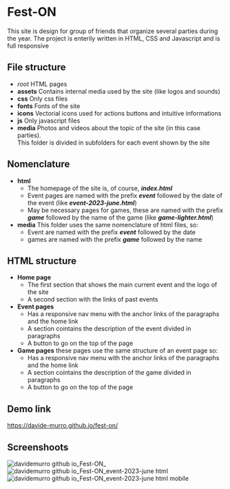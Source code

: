# Fest-ON

This site is design for group of friends that organize several parties during the year.
The project is enterily written in HTML, CSS and Javascript and is full responsive

## File structure

- _root_
  HTML pages
- **assets**
  Contains internal media used by the site (like logos and sounds)
- **css**
  Only css files
- **fonts**
  Fonts of the site
- **icons**
  Vectorial icons used for actions buttons and intuitive informations
- **js**
  Only javascript files
- **media**
  Photos and videos about the topic of the site (in this case parties). <br>
  This folder is divided in subfolders for each event shown by the site

## Nomenclature

- **html**
  - The homepage of the site is, of course, **_index.html_**
  - Event pages are named with the prefix **_event_** followed by the date of the event (like **_event-2023-june.html_**)
  - May be necessary pages for games, these are named with the prefix **_game_** followed by the name of the game (like **_game-lighter.html_**)
- **media**
  This folder uses the same nomenclature of html files, so:
  - Event are named with the prefix **_event_** followed by the date
  - games are named with the prefix **_game_** followed by the name

## HTML structure

- **Home page**
  - The first section that shows the main current event and the logo of the site
  - A second section with the links of past events
- **Event pages**
  - Has a responsive nav menu with the anchor links of the paragraphs and the home link
  - A section cointains the description of the event divided in paragraphs
  - A button to go on the top of the page
- **Game pages**
  these pages use the same structure of an event page so:
  - Has a responsive nav menu with the anchor links of the paragraphs and the home link
  - A section cointains the description of the game divided in paragraphs
  - A button to go on the top of the page

## Demo link

https://davide-murro.github.io/fest-on/

## Screenshoots

![davidemurro github io_Fest-ON_](https://github.com/DavideMurro/Fest-ON/assets/118051417/6298b10e-d9ec-4a30-ac4d-db415f733d8c)
![davidemurro github io_Fest-ON_event-2023-june html](https://github.com/DavideMurro/Fest-ON/assets/118051417/fbaa314d-9228-4e18-a008-d24d79d52194)
![davidemurro github io_Fest-ON_event-2023-june html mobile](https://github.com/DavideMurro/Fest-ON/assets/118051417/ef722f21-32b9-4ebc-8415-cba0e1df0b43)
